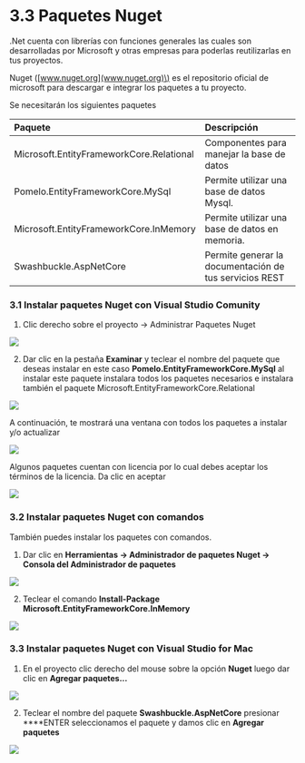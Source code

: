 # 3.3 Paquetes Nuget

.Net cuenta con librerías con funciones generales las cuales son desarrolladas por Microsoft y otras empresas para poderlas reutilizarlas en tus proyectos.

Nuget \([www.nuget.org](www.nuget.org)\)  es el repositorio oficial de microsoft para descargar e integrar los paquetes a tu proyecto.

Se necesitarán los siguientes paquetes

| Paquete | Descripción |
| :--- | :--- |
| Microsoft.EntityFrameworkCore.Relational | Componentes para manejar la base de datos  |
| Pomelo.EntityFrameworkCore.MySql | Permite utilizar una base de datos Mysql.  |
| Microsoft.EntityFrameworkCore.InMemory | Permite utilizar una base de datos en memoria. |
| Swashbuckle.AspNetCore | Permite generar la documentación de tus servicios REST |

### 3.1 Instalar paquetes Nuget con Visual Studio Comunity

1. Clic derecho sobre el proyecto -&gt; Administrar Paquetes Nuget

![](../.gitbook/assets/image%20%2831%29.png)

2. Dar clic en la pestaña **Examinar** y teclear el nombre del paquete que deseas instalar en este caso **Pomelo.EntityFrameworkCore.MySql** al instalar este paquete instalara todos los paquetes necesarios e instalara también el paquete Microsoft.EntityFrameworkCore.Relational

![](../.gitbook/assets/paquetes.png)

A continuación, te mostrará una ventana con todos los paquetes a instalar y/o actualizar

![](../.gitbook/assets/image%20%2882%29.png)

Algunos paquetes cuentan con licencia por lo cual debes aceptar los términos de la licencia. Da clic en aceptar

![](../.gitbook/assets/image%20%2877%29.png)

### 3.2 Instalar paquetes Nuget con comandos

También puedes instalar los paquetes con comandos.

1. Dar clic en **Herramientas -&gt; Administrador de paquetes Nuget -&gt; Consola del Administrador de paquetes**

![](../.gitbook/assets/image%20%2892%29.png)

2. Teclear el comando **Install-Package Microsoft.EntityFrameworkCore.InMemory**

![](../.gitbook/assets/image%20%2843%29.png)

### 3.3 Instalar paquetes Nuget con Visual Studio for Mac

1. En el proyecto clic derecho del mouse sobre la opción **Nuget** luego dar clic en **Agregar paquetes...**

![](../.gitbook/assets/image%20%2857%29.png)

2. Teclear el nombre del paquete **Swashbuckle.AspNetCore** presionar ****ENTER seleccionamos el paquete y damos clic en **Agregar paquetes**

![](../.gitbook/assets/image%20%2815%29.png)



